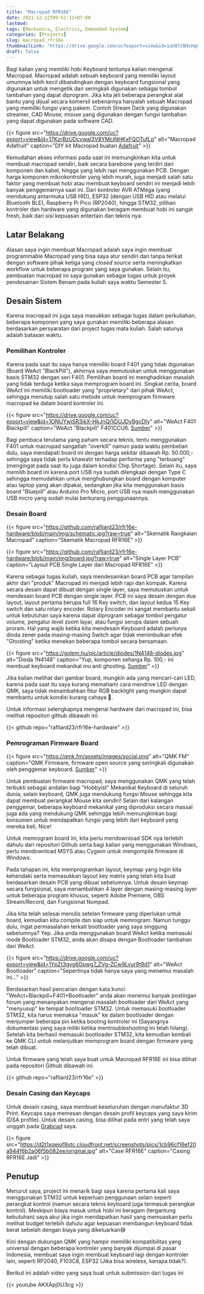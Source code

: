 ```yaml
---
title: "Macropad RFR16E"
date: 2021-12-12T09:52:11+07:00
lastmod:
tags: [Mechanics, Electrics, Embedded System]
categories: [Projects]
slug: macropad_rfr16e
thumbnailLink: "https://drive.google.com/uc?export=view&id=1aU8lCN9cHqO3-I4rmVjUX_ktRh9ds7jH"
draft: false
---
```


Bagi kalian yang memiliki hobi Keyboard tentunya kalian mengenal Macropad. Macropad adalah sebuah keyboard yang memiliki layout umumnya lebih kecil dibandingkan dengan keyboard fungsional yang digunakan untuk mengetik dan seringkali digunakan sebagai tombol tambahan yang dapat diprogram. Jika kita jeli beberapa perangkat alat bantu yang dijual secara komersil sebenarnya hanyalah sebuah Macropad yang memiliki fungsi yang pakem. Contoh Stream Deck yang digunakan streamer, CAD Mouse; mouse yang digunakan dengan fungsi tambahan yang dapat digunakan pada software CAD.


{{< figure
    src="https://drive.google.com/uc?export=view&id=17KzrBzUDcvwal3V8YMciNHKxFQOTufLp"
    alt="Macropad Adafruit"
    caption="DIY kit Macropad buatan [Adafruit](https://learn.adafruit.com/adafruit-macropad-rp2040/featured_products)"
    >}}

Kemudahan akses informasi pada saat ini memungkinkan kita untuk membuat macropad sendiri, baik secara barebone yang terdiri dari komponen dan kabel, hingga yang lebih rapi menggunakan PCB. Dengan harga komponen mikrokontroler yang lebih murah, juga menjadi salah satu faktor yang membuat hobi atau membuat keyboard sendiri ini menjadi lebih banyak penggemarnya saat ini. Dari kontroler AVR ATMega (yang mendukung antarmuka USB HID), ESP32 (dengan USB HID atau melalui Bluetooth BLE), Raspberry Pi Pico (RP2040), hingga STM32, pilihan kontroler dan hardware yang digunakan beragam membuat hobi ini sangat fresh, baik dari sisi kepuasan entertain dan teknis nya.

## Latar Belakang

Alasan saya ingin membuat Macropad adalah saya ingin membuat programmable Macropad yang bisa saya atur sendiri dan tanpa terikat dengan software pihak ketiga yang _closed source_ serta meningkatkan workflow untuk beberapa program yang saya gunakan. Selain itu, pembuatan macropad ini saya gunakan sebagai tugas untuk proyek pendesainan Sistem Benam pada kuliah saya waktu Semester 5.

## Desain Sistem

Karena macropad ini juga saya masukkan sebagai tugas dalam perkuliahan, beberapa komponen yang saya gunakan memiliki beberapa alasan berdasarkan persyaratan dari project tugas mata kuliah. Salah satunya adalah batasan waktu.

### Pemilihan Kontroler

Karena pada saat itu saya hanya memiliki board F401 yang tidak digunakan (Board WeAct "BlackPill"), akhirnya saya memutuskan untuk menggunakan basis STM32 dengan seri F401. Pemilihan board ini menghadirkan masalah yang tidak terduga ketika saya memprogram board ini. Singkat cerita, board WeAct ini memiliki bootloader yang "proprietary" dari pihak WeAct, sehingga menutup salah satu metode untuk memprogram firmware macropad ke dalam board kontroler ini.

{{< figure
    src="https://drive.google.com/uc?export=view&id=1ONUYwiSR3ikX-HkJnQj1jDUJDvBgcDIy"
    alt="WeAct F401 Blackpill"
    caption="WeAct \"Blackpill\" F401CCU6. [Sumber](https://stm32-base.org/boards/STM32F411CEU6-WeAct-Black-Pill-V2.0)"
    >}}

Bagi pembaca terutama yang paham secara teknis, tentu menggunakan F401 untuk macropad sangatlah "overkill" namun pada waktu pembelian dulu, saya mendapati board ini dengan harga sekitar dibawah Rp. 50.000,- sehingga saya tidak perlu khawatir terhadap performa yang "terbuang" (mengingat pada saat itu juga dalam kondisi Chip Shortage). Selain itu, saya memilih board ini karena port USB nya sudah dilengkapi dengan Type C sehingga memudahkan untuk menghubungkan board dengan komputer atau laptop yang akan dipakai, sedangkan jika kita menggunakan basis board "Bluepill" atau Arduino Pro Micro, port USB nya masih menggunakan USB micro yang sudah mulai berkurang penggunaannya.

### Desain Board

{{< figure
    src="https://github.com/rafliard23/rfr16e-hardware/blob/main/img/schematic.jpg?raw=true"
    alt="Skematik Rangkaian Macropad"
    caption="Skematik Macropad RFR16E"
    >}}

{{< figure
    src="https://github.com/rafliard23/rfr16e-hardware/blob/main/img/board.jpg?raw=true"
    alt="Single Layer PCB"
    caption="Layout PCB Single Layer dari Macropad RFR16E"
    >}}

Karena sebagai tugas kuliah, saya mendesainkan board PCB agar tampilan akhir dari "produk" Macropad ini menjadi lebih rapi dan kompak. Karena secara desain dapat dibuat dengan single layer, saya memutuskan untuk mendesain board PCB dengan single layer. PCB ini saya desain dengan dua layout, layout pertama berupa full 16 Key switch, dan layout kedua 15 Key switch dan satu rotary encoder. Rotary Encoder ini sangat membantu sekali untuk kebutuhan saya karena dapat diprogram sebagai tombol pengatur volume, pengatur level zoom layar, atau fungsi serupa dalam sebuah proram. Hal yang wajib ketika kita mendesain Keyboard adalah perlunya dioda zener pada masing-masing Switch agar tidak menimbulkan efek "Ghosting" ketika menekan beberapa tombol secara bersamaan.


{{< figure
    src="https://golem.hu/pic/article/diodes/1N4148-diodes.jpg"
    alt="Dioda 1N4148"
    caption="Yup, komponen seharga Rp. 100,- ini membuat keyboard mekanikal mu anti ghosting. [Sumber](https://golem.hu/guide/diodes/)"
    >}}

Jika kalian melihat dari gambar board, mungkin ada yang mencari-cari LED, karena pada saat itu saya kurang memahami cara mendrive LED dengan QMK, saya tidak menambahkan fitur RGB backlight yang mungkin dapat membantu untuk kondisi kurang cahaya 🤣.

Untuk informasi selengkapnya mengenai hardware dari macropad ini, bisa melihat repositori github dibawah ini:

{{< github repo="rafliard23/rfr16e-hardware" >}}

### Pemrograman Firmware Board

{{< figure
    src="https://qmk.fm/assets/images/social.png"
    alt="QMK FM"
    caption="QMK Firmware, firmware open source yang seringkali digunakan oleh penggemar keyboard. [Sumber](https://qmk.fm/)"
    >}}

Untuk pembuatan firmware macropad, saya menggunakan QMK yang telah terbukti sebagai andalan bagi "Hobbyist" Mekanikal Keyboard di seluruh dunia, selain keyboard, QMK juga mendukung fungsi Mouse sehingga kita dapat membuat perangkat Mouse kita sendiri! Selain dari kalangan penggemar, beberapa keyboard mekanikal yang diproduksi secara massal juga ada yang mendukung QMK sehingga lebih memungkinkan bagi konsumen untuk mendapatkan fungsi yang lebih dari keyboard yang mereka beli, Nice!

Untuk memrogram board ini, kita perlu mendownload SDK nya terlebih dahulu dari repositori Github serta bagi kalian yang menggunakan Windows, perlu mendownload MSYS atau Cygwin untuk mengompile firmware di Windows.

Pada tahapan ini, kita memprogramkan layout, keymap yang ingin kita kehendaki serta memasukkan layout key matrix yang telah kita buat berdasarkan desain PCB yang dibuat sebelumnya. Untuk desain keymap secara fungsional, saya menambahkan 4 layer dengan masing-masing layer untuk beberapa program khusus, seperti Adobe Premiere, OBS Stream/Record, dan Fungsional Numpad.

Jika kita telah selesai menulis setelan firmware yang diperlukan untuk board, kemudian kita compile dan siap untuk memrogram. Namun tunggu dulu, ingat permasalahan terkait bootloader yang saya singgung sebelumnya? Yep. Jika anda menggunakan board WeAct ketika memasuki mode Bootloader STM32, anda akan disapa dengan Bootloader tambahan dari WeAct.

{{< figure
    src="https://drive.google.com/uc?export=view&id=1YpZt3gyg6Opwg7_ZVg-ZCw9Lvur9t9d1"
    alt="WeAct Bootloader"
    caption="Sepertinya tidak hanya saya yang menemui masalah ini..."
    >}}

Berdasarkan hasil pencarian dengan kata kunci "WeAct+Blackpill+F401+Bootloader" anda akan menemui banyak postingan forum yang menanyakan mengenai masalah bootloader dari WeAct yang "menyusup" ke tempat bootloader STM32. Untuk memasuki bootloader STM32, kita harus memaksa "masuk" ke dalam bootloader dengan menjumper beberapa pin ketika booting kontroler ini (Sayangnya dokumentasi yang saya miliki ketika mentroubleshooting ini telah hilang). Setelah kita berhasil memasuki bootloader STM32, kita kemudian kembali ke QMK CLI untuk melanjutkan memprogram board dengan firmware yang telah dibuat.

Untuk firmware yang telah saya buat untuk Macropad RFR16E ini bisa dilihat pada repositori Github dibawah ini:

{{< github repo="rafliard23/rfr16e" >}}

### Desain Casing dan Keycaps

Untuk desain casing, saya membuat keseluruhan dengan manufaktur 3D Print. Keycaps saya memesan dengan desain profil keycaps yang saya kirim (DSA profile). Untuk desain casing, bisa dilihat pada entri yang telah saya unggah pada [Grabcad](https://grabcad.com/library/macropad-rfr16e-1) saya.

{{< figure
    src="https://d2t1xqejof9utc.cloudfront.net/screenshots/pics/1cb96cf16ef20a944f6b2a06f5b082ee/original.jpg"
    alt="Case RFR16E"
    caption="Casing RFR16E Jadi"
    >}}

## Penutup

Menurut saya, project ini menarik bagi saya karena pertama kali saya menggunakan STM32 untuk keperluan penggunaan selain seperti perangkat kontrol (namun secara teknis keyboard juga termasuk perangkat kontrol). Meskipun biaya masuk untuk hobi ini beragam (tergantung kebutuhan) saya akui jika ingin mendapatkan hasil yang memuaskan perlu melihat budget terlebih dahulu agar kepuasan membangun keyboard tidak berat sebelah dengan biaya yang dikeluarkan😅

Kini dengan dukungan QMK yang hampir memiliki kompatibilitas yang universal dengan beberapa kontroler yang banyak dijumpai di pasar Indonesia, membuat saya ingin membuat keyboard lagi dengan kontroler lain, seperti RP2040, F103C8, ESP32 (Jika bisa wireless, kenapa tidak?).

Berikut ini adalah video yang saya buat untuk submission dari tugas ini

{{< youtube AKXApj0U3cg >}}